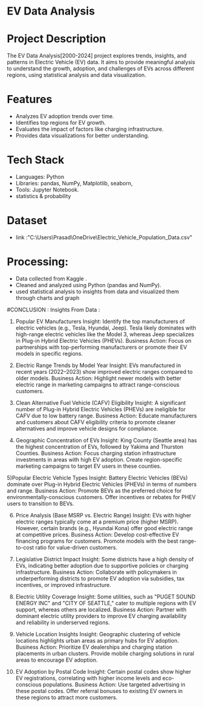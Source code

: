 # EV Data Analysis

# Project Description
The EV Data Analysis[2000-2024] project explores trends, insights, and patterns in Electric Vehicle (EV) data. 
It aims to provide meaningful analysis to understand the growth, adoption, and challenges of EVs across different regions, using statistical analysis and data visualization.

# Features
- Analyzes EV adoption trends over time.
- Identifies top regions for EV growth.
- Evaluates the impact of factors like charging infrastructure.
- Provides data visualizations for better understanding.

# Tech Stack
- Languages: Python
- Libraries: pandas, NumPy, Matplotlib, seaborn, 
- Tools: Jupyter Notebook.
- statistics & probability 

# Dataset
- link :"C:\Users\Prasad\OneDrive\Electric_Vehicle_Population_Data.csv"

# Processing:
- Data collected from Kaggle .
- Cleaned and analyzed using Python (pandas and NumPy).
- used statistical analysis to insights from data and visualized them through charts and graph

#CONCLUSION : 
Insights From Data :

1) Popular EV Manufacturers Insight:
Identify the top manufacturers of electric vehicles (e.g., Tesla, Hyundai, Jeep). Tesla likely dominates with high-range electric vehicles like the Model 3, whereas Jeep specializes in Plug-in Hybrid Electric Vehicles (PHEVs).
Business Action: Focus on partnerships with top-performing manufacturers or promote their EV models in specific regions.

2) Electric Range Trends by Model Year Insight:
EVs manufactured in recent years (2022–2023) show improved electric ranges compared to older models.
Business Action: Highlight newer models with better electric range in marketing campaigns to attract range-conscious customers.

3) Clean Alternative Fuel Vehicle (CAFV) Eligibility Insight:
A significant number of Plug-in Hybrid Electric Vehicles (PHEVs) are ineligible for CAFV due to low battery range.
Business Action: Educate manufacturers and customers about CAFV eligibility criteria to promote cleaner alternatives and improve vehicle designs for compliance.

4) Geographic Concentration of EVs Insight: King County (Seattle area) has the highest concentration of EVs, followed by Yakima and Thurston Counties.
Business Action: Focus charging station infrastructure investments in areas with high EV adoption. Create region-specific marketing campaigns to target EV users in these counties.

5)Popular Electric Vehicle Types Insight: 
Battery Electric Vehicles (BEVs) dominate over Plug-in Hybrid Electric Vehicles (PHEVs) in terms of numbers and range.
Business Action: Promote BEVs as the preferred choice for environmentally-conscious customers. Offer incentives or rebates for PHEV users to transition to BEVs.

6) Price Analysis (Base MSRP vs. Electric Range) Insight:
EVs with higher electric ranges typically come at a premium price (higher MSRP). However, certain brands (e.g., Hyundai Kona) offer good electric range at competitive prices.
Business Action: Develop cost-effective EV financing programs for customers. Promote models with the best range-to-cost ratio for value-driven customers.

6) Legislative District Impact Insight:
Some districts have a high density of EVs, indicating better adoption due to supportive policies or charging infrastructure.
Business Action: Collaborate with policymakers in underperforming districts to promote EV adoption via subsidies, tax incentives, or improved infrastructure.

7) Electric Utility Coverage Insight:
Some utilities, such as "PUGET SOUND ENERGY INC" and "CITY OF SEATTLE," cater to multiple regions with EV support, whereas others are localized.
Business Action: Partner with dominant electric utility providers to improve EV charging availability and reliability in underserved regions.

8) Vehicle Location Insights Insight:
Geographic clustering of vehicle locations highlights urban areas as primary hubs for EV adoption.
Business Action: Prioritize EV dealerships and charging station placements in urban clusters. Provide mobile charging solutions in rural areas to encourage EV adoption.

9) EV Adoption by Postal Code Insight:
Certain postal codes show higher EV registrations, correlating with higher income levels and eco-conscious populations.
Business Action: Use targeted advertising in these postal codes. Offer referral bonuses to existing EV owners in these regions to attract more customers.




